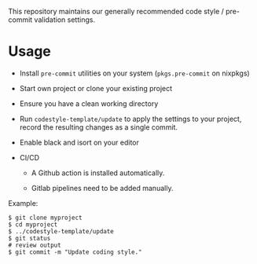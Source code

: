 This repository maintains our generally recommended code style / pre-commit validation settings.

# Usage

* Install `pre-commit` utilities on your system (`pkgs.pre-commit` on nixpkgs)

* Start own project or clone your existing project

* Ensure you have a clean working directory

* Run `codestyle-template/update` to apply the settings to your project, record the resulting changes as a single commit.

* Enable black and isort on your editor

* CI/CD

  * A Github action is installed automatically. 

  * Gitlab pipelines need to be added manually.

Example:

```console 
$ git clone myproject
$ cd myproject
$ ../codestyle-template/update
$ git status
# review output
$ git commit -m "Update coding style."
```
